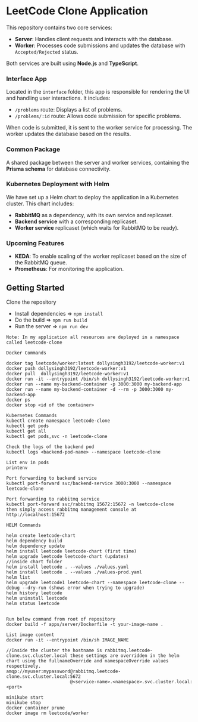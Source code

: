 # LeetCode Clone Application

This repository contains two core services:

- **Server**: Handles client requests and interacts with the database.
- **Worker**: Processes code submissions and updates the database with `Accepted/Rejected` status.

Both services are built using **Node.js** and **TypeScript**.

### Interface App
Located in the `interface` folder, this app is responsible for rendering the UI and handling user interactions. It includes:
- `/problems` route: Displays a list of problems.
- `/problems/:id` route: Allows code submission for specific problems.

When code is submitted, it is sent to the worker service for processing. The worker updates the database based on the results.

### Common Package
A shared package between the server and worker services, containing the **Prisma schema** for database connectivity.

### Kubernetes Deployment with Helm
We have set up a Helm chart to deploy the application in a Kubernetes cluster. This chart includes:
- **RabbitMQ** as a dependency, with its own service and replicaset.
- **Backend service** with a corresponding replicaset.
- **Worker service** replicaset (which waits for RabbitMQ to be ready).

### Upcoming Features
- **KEDA**: To enable scaling of the worker replicaset based on the size of the RabbitMQ queue.
- **Prometheus**: For monitoring the application.

## Getting Started
Clone the repository
- Install dependencies  => `npm install`
- Do the build => `npm run build`
- Run the server => `npm run dev`

```
Note: In my application all resources are deployed in a namespace called leetcode-clone

Docker Commands

docker tag leetcode/worker:latest dollysingh3192/leetcode-worker:v1
docker push dollysingh3192/leetcode-worker:v1
docker pull  dollysingh3192/leetcode-worker:v1
docker run -it --entrypoint /bin/sh dollysingh3192/leetcode-worker:v1
docker run --name my-backend-container -p 3000:3000 my-backend-app
docker run --name my-backend-container -d --rm -p 3000:3000 my-backend-app
docker ps
docker stop <id of the container>

Kubernetes Commands
kubectl create namespace leetcode-clone
kubectl get pods
kubectl get all
kubectl get pods,svc -n leetcode-clone

Check the logs of the backend pod
kubectl logs <backend-pod-name> --namespace leetcode-clone

List env in pods
printenv

Port forwarding to backend service
kubectl port-forward svc/backend-service 3000:3000 --namespace leetcode-clone

Port forwarding to rabbitmq service
kubectl port-forward svc/rabbitmq 15672:15672 -n leetcode-clone
then simply access rabbitmq management console at http://localhost:15672

HELM Commands

helm create leetcode-chart
helm dependency build
helm dependency update
helm install leetcode leetcode-chart (first time)
helm upgrade leetcode leetcode-chart (updates)
//inside chart folder
helm install leetcode . --values ./values.yaml
helm install leetcode . --values ./values-prod.yaml
helm list
helm upgrade leetcode1 leetcode-chart --namespace leetcode-clone --debug --dry-run (shows error when trying to upgrade)
helm history leetcode
helm uninstall leetcode
helm status leetcode


Run below command from root of repository
docker build -f apps/server/Dockerfile -t your-image-name .

List image content
docker run -it --entrypoint /bin/sh IMAGE_NAME

//Inside the cluster the hostname is rabbitmq.leetcode-clone.svc.cluster.local these settings are overridden in the helm chart using the fullnameOverride and namespaceOverride values respectively.
amqp://myuser:mypassword@rabbitmq.leetcode-clone.svc.cluster.local:5672
                        @<service-name>.<namespace>.svc.cluster.local:<port>

minikube start
minikube stop
docker container prune
docker image rm leetcode/worker

```